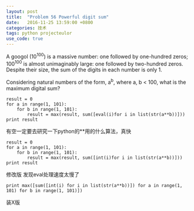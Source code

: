 ```yaml
---
layout: post
title:  "Problem 56 Powerful digit sum"
date:   2016-11-25 13:59:00 +0800
categories: 技术
tags: python projecteulor
use_code: true
---
```

A googol (10<sup>100</sup>) is a massive number: one followed by one-hundred zeros; 100<sup>100</sup> is almost unimaginably large: one followed by two-hundred zeros. Despite their size, the sum of the digits in each number is only 1.

Considering natural numbers of the form, a<sup>b</sup>, where a, b < 100, what is the maximum digital sum?

<!--more-->
    result = 0
    for a in range(1, 101):
        for b in range(1, 101):
            result = max(result, sum([eval(i)for i in list(str(a**b))]))
    print result

有空一定要去研究一下python的\*\*用的什么算法，真快

    result = 0
    for a in range(1, 101):
        for b in range(1, 101):
            result = max(result, sum([int(i)for i in list(str(a**b))]))
    print result

修改版 发现eval处理速度太慢了

    print max([sum([int(i) for i in list(str(a**b))]) for a in range(1, 101) for b in range(1, 101)])

装X版
